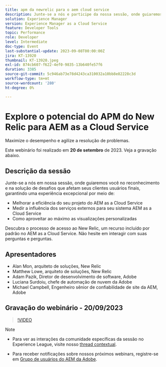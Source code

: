 ```yaml
---
title: apm da newrelic para o aem cloud service
description: Junte-se a nós e participe da nossa sessão, onde guiaremos você no reconhecimento e na solução de desafios que afetam seus clientes finais, garantindo uma experiência excepcional por meio do aprimoramento da eficiência do seu projeto do AEM as a Cloud Service, da medição da influência dos serviços externos para o seu sistema AEM as a Cloud Service e aproveitando ao máximo as visualizações personalizadas. Descubra o processo de acesso ao New Relic, um recurso incluído por padrão no AEM as a Cloud Service. Não hesite em interagir com suas perguntas e perguntas.
solution: Experience Manager
version: Experience Manager as a Cloud Service
feature: Developer Tools
topic: Performance
role: Developer
level: Intermediate
doc-type: Event
last-substantial-update: 2023-09-08T00:00:00Z
jira: KT-13920
thumbnail: KT-13920.jpeg
exl-id: 874cb607-f622-4ef0-9835-13b640fe57f6
duration: 3385
source-git-commit: 5c946ab73e78d4243ca310032a10bb8e82228c3d
workflow-type: tm+mt
source-wordcount: '280'
ht-degree: 0%

---
```


# Explore o potencial do APM do New Relic para AEM as a Cloud Service

Maximize o desempenho e agilize a resolução de problemas.

Este webinário foi realizado em **20 de setembro** de 2023. Veja a gravação abaixo.

## Descrição da sessão

Junte-se a nós em nossa sessão, onde guiaremos você no reconhecimento e na solução de desafios que afetam seus clientes usuários finais, garantindo uma experiência excepcional por meio de:

* Melhorar a eficiência do seu projeto do AEM as a Cloud Service
* Medir a influência dos serviços externos para seu sistema AEM as a Cloud Service
* Como aproveitar ao máximo as visualizações personalizadas

Descubra o processo de acesso ao New Relic, um recurso incluído por padrão no AEM as a Cloud Service. Não hesite em interagir com suas perguntas e perguntas.

## Apresentadores

* Alan Mon, arquiteto de soluções, New Relic
* Matthew Lowe, arquiteto de soluções, New Relic
* Adam Pazik, Diretor de desenvolvimento de software, Adobe
* Luciana Surdoiu, chefe de automação de nuvem da Adobe
* Michael Campbell, Engenheiro sênior de confiabilidade de site da AEM, Adobe

## Gravação do webinário - 20/09/2023

>[!VIDEO](https://video.tv.adobe.com/v/3424439/)

>[!NOTE]
>
>* Para ver as interações da comunidade específicas da sessão no Experience League, visite nosso [thread contextual](https://adobe.ly/3sV67N5).
>
>* Para receber notificações sobre nossos próximos webinars, registre-se em [Grupo de usuários do AEM da Adobe](https://aem-augs.adobe.com/).
